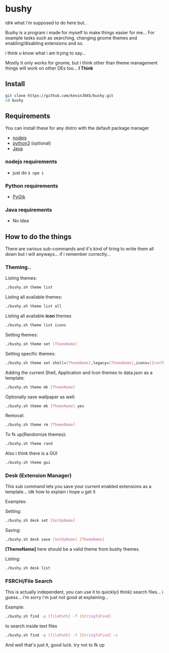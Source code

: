 # bushy

idrk what i'm supposed to do here but..

Bushy is a program i made for myself to make things easier for me... For example tasks such as searching, changing gnome themes and enabling/disabling extensions and so.

i think u know what i am trying to say... 

Mostly it only works for gnome, but i think other than theme management things will work on other DEs too... **I Think**

## Install
```bash
git clone https://github.com/kevinJ045/bushy.git
cd bushy
```

## Requirements
You can install these for any distro with the default package manager
* [nodejs](https://nodejs.org/en/download/package-manager/)
* [python3](https://www.geeksforgeeks.org/how-to-install-pygtk-in-python-on-linux/) (optional)
* [Java](https://www.java.com/en/download/)

### nodejs requirements
* just do `$ npm i`

### Python requirements
* [PyGtk](https://www.geeksforgeeks.org/how-to-install-pygtk-in-python-on-linux/)

### Java requirements
* No idea

## How to do the things

There are various sub-commands and it's kind of tiring to write them all down but i will anyways... if i remember correctly...

### Theming..

Listing themes:
```bash
./bushy.sh theme list
```
Listing all available themes:
```bash
./bushy.sh theme list all
```
Listing all available **icon** themes
```bash
./bushy.sh theme list icons
```


Setting themes:
```bash
./bushy.sh theme set [ThemeName]
```
Setting specific themes:
```bash
./bushy.sh theme set shell=[ThemeName],legacy=[ThemeName],icons=[IconThemeName],bg=/path/to/bg
```

Adding the current Shell, Application and Icon themes to data.json as a template:
```bash
./bushy.sh theme mk [ThemeName]
```
Optionally save wallpaper as well:
```bash
./bushy.sh theme mk [ThemeName] yes
```

Removal:
```bash
./bushy.sh theme rm [ThemeName]
```

To fk up(Randomize themes):
```bash
./bushy.sh theme rand
```

Also i think there is a GUI
```bash
./bushy.sh theme gui
```

### Desk (Extension Manager)
This sub command lets you save your current enabled extensions as a template... idk how to explain i hope u get it

Examples:

Setting:
```bash
./bushy.sh desk set [SetUpName]
```

Saving:
```bash
./bushy.sh desk save [SetUpName] [ThemeName]
```
**[ThemeName]** here should be a valid theme from bushy themes.

Listing:
```bash
./bushy.sh desk list 
```

### FSRCH/File Search
This is actually independent, you can use it to quickly(i think) search files... i guess... i'm sorry i'm just not good at explaining... 

Example:

```bash
./bushy.sh find -p [filePath] -f [StringToFind]
```

to search inside text files
```bash
./bushy.sh find -p [filePath] -f [StringToFind] -c
```


And well that's just it, good luck. try not to fk up


